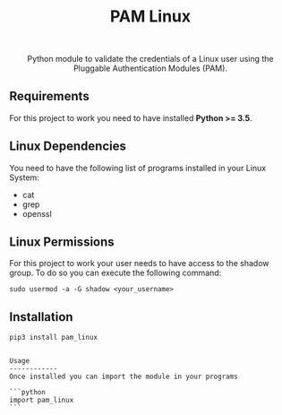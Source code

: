 
<p align="center">
    <h1 align="center">PAM Linux</h1>
    <br>
    <p align="center">Python module to validate the credentials of a Linux user using the Pluggable Authentication Modules (PAM).</p>
</p>

Requirements
------------
For this project to work you need to have installed **Python >= 3.5**.
 
Linux Dependencies 
------------
You need to have the following list of programs installed in your Linux System:
* cat
* grep
* openssl

Linux Permissions
------------
For this project to work your user needs to have access to the shadow group.
To do so you can execute the following command:

~~~
sudo usermod -a -G shadow <your_username>
~~~


Installation
------------
~~~
pip3 install pam_linux
~~~

~~~

Usage
------------
Once installed you can import the module in your programs

```python
import pam_linux
``` 
